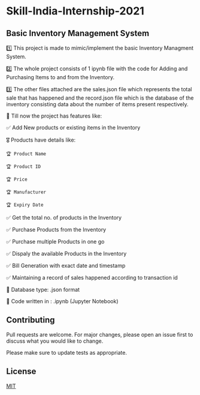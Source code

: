 # Skill-India-Internship-2021
## Basic Inventory Management System

1️⃣ This project is made to mimic/implement the basic Inventory Managment System.

2️⃣ The whole project consists of  1 ipynb file with the code for Adding and Purchasing Items to and from the Inventory.

3️⃣ The other files attached are the sales.json file which represents the total sale that has happened and the record.json file which is the database of the inventory consisting
    data about the number of items present respectively.


🥇 Till now the project has features like:

✅ Add New products or existing items in the Inventory

 🎖 Products have details like:
  
    🏆 Product Name
     
    🏆 Product ID
     
    🏆 Price
     
    🏆 Manufacturer
     
    🏆 Expiry Date
     
     
✅ Get the total no. of products in the Inventory


✅ Purchase Products from the Inventory


✅ Purchase multiple Products in one go


✅ Dispaly the available Products in the Inventory


✅ Bill Generation with exact date and timestamp


✅ Maintaining a record of sales happened according to transaction id



🔔 Database type: .json format

🔔 Code written in : .ipynb (Jupyter Notebook)


## Contributing
Pull requests are welcome. For major changes, please open an issue first to discuss what you would like to change.

Please make sure to update tests as appropriate.

## License
[MIT](https://choosealicense.com/licenses/mit/)
